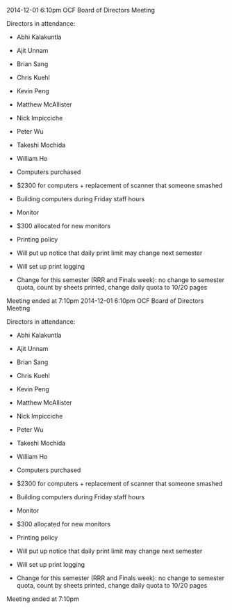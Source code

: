 2014-12-01 6:10pm
OCF Board of Directors Meeting

Directors in attendance:
- Abhi Kalakuntla <abhik>
- Ajit Unnam <aunnam>
- Brian Sang <baisang>
- Chris Kuehl <ckuehl>
- Kevin Peng <kpengboy>
- Matthew McAllister <mattmcal>
- Nick Impicciche <nickimp>
- Peter Wu <peterwu>
- Takeshi Mochida <tmochida>
- William Ho <willh>

- Computers purchased
 - $2300 for computers + replacement of scanner that someone smashed
 - Building computers during Friday staff hours

- Monitor
 - $300 allocated for new monitors

- Printing policy
 - Will put up notice that daily print limit may change next semester
 - Will set up print logging
 - Change for this semester (RRR and Finals week): no change to semester quota, count by sheets printed, change daily quota to 10/20 pages

Meeting ended at 7:10pm
2014-12-01 6:10pm
OCF Board of Directors Meeting

Directors in attendance:
- Abhi Kalakuntla <abhik>
- Ajit Unnam <aunnam>
- Brian Sang <baisang>
- Chris Kuehl <ckuehl>
- Kevin Peng <kpengboy>
- Matthew McAllister <mattmcal>
- Nick Impicciche <nickimp>
- Peter Wu <peterwu>
- Takeshi Mochida <tmochida>
- William Ho <willh>

- Computers purchased
 - $2300 for computers + replacement of scanner that someone smashed
 - Building computers during Friday staff hours

- Monitor
 - $300 allocated for new monitors

- Printing policy
 - Will put up notice that daily print limit may change next semester
 - Will set up print logging
 - Change for this semester (RRR and Finals week): no change to semester quota, count by sheets printed, change daily quota to 10/20 pages

Meeting ended at 7:10pm
